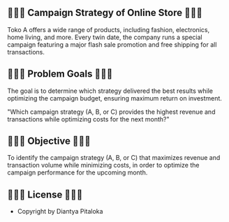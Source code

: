 ## 🍘🍜🍣 Campaign Strategy of Online Store 🍣🍜🍘 

Toko A offers a wide range of products, including fashion, electronics, home living, and more. Every twin date, the company runs a special campaign featuring a major flash sale promotion and free shipping for all transactions.

## 🍘🍜🍣 Problem Goals 🍣🍜🍘 
The goal is to determine which strategy delivered the best results while optimizing the campaign budget, ensuring maximum return on investment.

"Which campaign strategy (A, B, or C) provides the highest revenue and transactions while optimizing costs for the next month?"


## 🍘🍜🍣 Objective 🍣🍜🍘 

To identify the campaign strategy (A, B, or C) that maximizes revenue and transaction volume while minimizing costs, in order to optimize the campaign performance for the upcoming month.



## 🍘🍜🍣 License 🍣🍜🍘
- Copyright by Diantya Pitaloka
